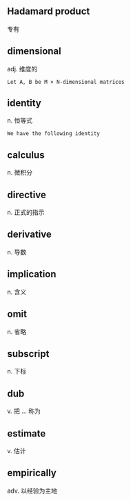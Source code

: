## Hadamard product
专有

## dimensional
adj. 维度的
```
Let A, B be M × N-dimensional matrices
```

## identity
n. 恒等式
```
We have the following identity
```

## calculus
n. 微积分

## directive
n. 正式的指示

## derivative
n. 导数

## implication
n. 含义

## omit
n. 省略

## subscript
n. 下标

## dub
v. 把 ... 称为

## estimate
v. 估计

## empirically
adv. 以经验为主地